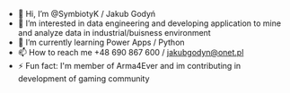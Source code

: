 - 👋 Hi, I’m @SymbiotyK / Jakub Godyń
- 👀 I’m interested in data engineering and developing application to mine and analyze data in industrial/buisness environment
- 🌱 I’m currently learning Power Apps / Python
- 📫 How to reach me +48 690 867 600 / jakubgodyn@onet.pl
- ⚡ Fun fact: I'm member of Arma4Ever and im contributing in development of gaming community
<!---
SymbiotyK/SymbiotyK is a ✨ special ✨ repository because its `README.md` (this file) appears on your GitHub profile.
You can click the Preview link to take a look at your changes.
--->
